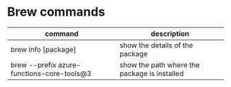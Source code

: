 # Brew commands

command | description
-- | --
brew info [package] | show the details of the package
brew --prefix azure-functions-core-tools@3 | show the path where the package is installed
